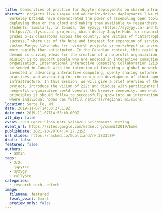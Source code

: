 ```yaml
---
title: Communities of practice for Jupyter deployments on shared infrastructure
abstract: Projects like Pangeo and education-driven deployments like the UC
  Berkeley DataHub have demonstrated the power of assembling open tools,
  deploying them on the cloud and making them available to researchers and
  students. Similarly, in Canada, the Syzygy (https://syzygy.ca) and Callysto
  (https://callysto.ca) projects, which deploy JupyterHubs for researchers and
  grades 5-12 classrooms across the country, are victims of “catastrophic
  success,” where use of the hubs and interest for expansion of services (e.g.
  custom Pangeo-like hubs for research projects or workshops) is increasing much
  more rapidly than anticipated. In the Canadian context, this rapid growth in
  demand is driving ideas for the creation of a nonprofit organization whose
  mission is to support people who are engaged in interactive computing. The
  organization, International Interactive Computing Collaboration (2i2c), would
  be seeded in Canada with the intention of fostering a global network of people
  invested in advancing interactive computing, openly sharing software and best
  practices, and advocating for the continued development of cloud agnostic
  infrastructure. In this session, we will give a brief overview of the Syzygy
  project, introduce the vision of 2i2c and discuss with participants how such a
  nonprofit organization could benefit the broader community, and what
  principles it should follow to successfully grow into an international network
  where individual nodes can fulfill national/regional missions.
location: Sante Fe, NM
date: 2019-11-07T14:00:27.178Z
date_end: 2019-11-07T14:55:00.000Z
all_day: false
event: 2019 Moore-Sloan Data Science Environments Meeting
event_url: https://sites.google.com/msdse.org/summit2019/home
publishDate: 2021-10-20T04:34:27.215Z
url_slides: https://hackmd.io/@colliand/rk_3S33tS#/
draft: false
featured: false
authors:
  - admin
tags:
  - 2i2c
  - jupyter
  - syzygy
  - callysto
categories:
  - research-tech, edtech
image:
  filename: featured
  focal_point: Smart
  preview_only: false
---
```

